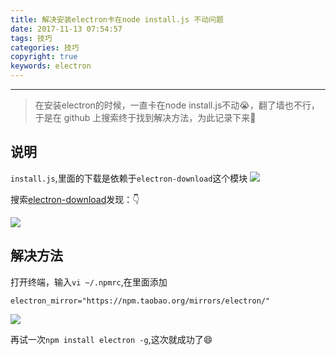 ```yaml
---
title: 解决安装electron卡在node install.js 不动问题
date: 2017-11-13 07:54:57
tags: 技巧
categories: 技巧
copyright: true
keywords: electron
---
```


----


>在安装electron的时候，一直卡在node install.js不动😭，翻了墙也不行，于是在 github 上搜索终于找到解决方法，为此记录下来📝

<!--more-->

## 说明

`install.js`,里面的下载是依赖于`electron-download`这个模块
![](http://upload-images.jianshu.io/upload_images/5308475-6a5758873a75a2c5.png?imageMogr2/auto-orient/strip%7CimageView2/2/w/1240)

搜索[electron-download](https://github.com/electron-userland/electron-download)发现：👇

![](http://upload-images.jianshu.io/upload_images/5308475-0b73ee9483927679.png?imageMogr2/auto-orient/strip%7CimageView2/2/w/1240)


## 解决方法

打开终端，输入`vi ~/.npmrc`,在里面添加

```
electron_mirror="https://npm.taobao.org/mirrors/electron/"
```

![](http://upload-images.jianshu.io/upload_images/5308475-433a4c62d776c545.png?imageMogr2/auto-orient/strip%7CimageView2/2/w/1240)

再试一次`npm install electron -g`,这次就成功了😄



